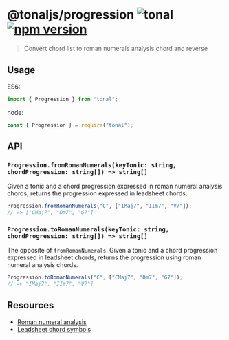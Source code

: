 # @tonaljs/progression ![tonal](https://img.shields.io/badge/@tonaljs-progression-yellow.svg?style=flat-square) [![npm version](https://img.shields.io/npm/v/@tonaljs/progression.svg?style=flat-square)](https://www.npmjs.com/package/@tonaljs/progression)

> Convert chord list to roman numerals analysis chord and reverse

## Usage

ES6:

```js
import { Progression } from "tonal";
```

node:

```js
const { Progression } = require("tonal");
```

## API

### `Progression.fromRomanNumerals(keyTonic: string, chordProgression: string[]) => string[]`

Given a tonic and a chord progression expressed in roman numeral analysis chords, returns the progression expressed in leadsheet chords.

```js
Progression.fromRomanNumerals("C", ["IMaj7", "IIm7", "V7"]);
// => ["CMaj7", "Dm7", "G7"]
```

### `Progression.toRomanNumerals(keyTonic: string, chordProgression: string[]) => string[]`

The opposite of `fromRomanNumerals`. Given a tonic and a chord progression expressed in leadsheet chords, returns the progression using roman numeral analysis chords.

```js
Progression.toRomanNumerals("C", ["CMaj7", "Dm7", "G7"]);
// => "IMaj7", "IIm7", "V7"]
```

## Resources

- [Roman numeral analysis](https://en.wikipedia.org/wiki/Roman_numeral_analysis)
- [Leadsheet chord symbols](https://en.wikipedia.org/wiki/Lead_sheet)
